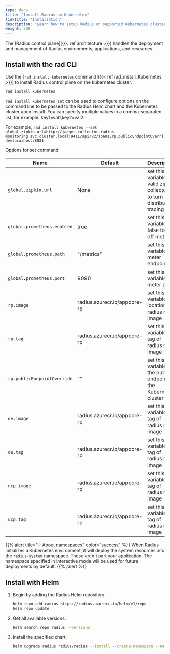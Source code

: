 ```yaml
---
type: docs
title: "Install Radius on Kubernetes"
linkTitle: "Installation"
description: "Learn how to setup Radius on supported Kubernetes clusters"
weight: 200
---
```


The [Radius control plane]({{< ref architecture >}}) handles the deployment and management of Radius environments, applications, and resources.

## Install with the rad CLI

Use the [`rad install kubernetes` command]({{< ref rad_install_Kubernetes >}}) to install Radius control plane on the kubernetes cluster.
```bash
rad install kubernetes
```
`rad install kubernetes set` can be used to configure options on the command line to be passed to the Radius Helm chart and the Kubernetes cluster upon install. You can specify multiple values in a comma-separated list, for example: key1=val1,key2=val2.

For example,
`rad install kubernetes --set global.zipkin.url=http://jaeger-collector.radius-monitoring.svc.cluster.local:9411/api/v2/spans,rp.publicEndpointOverride=localhost:8081`

Options for set command:

| Name                       | Default                       |  Description                                                                   |
| ---------------------------| ------------------------------|--------------------------------------------------------------------------------|
| `global.zipkin.url`        |  None                         | set this variable to valid zipkin collector url to turn on distributed tracing |
| `global.prometheus.enabled`|  true                         | set this variable to false to turn off metrics                                 |
| `global.prometheus.path`   |  "/metrics"                   | set this variable to meter endpoint                                             |
| `global.prometheus.port`   |  9090                         | set this variable to meter port                                                 |
| `rp.image`          |  radius.azurecr.io/appcore-rp | set this variable to location of radius rp image                                |
| `rp.tag`            |  radius.azurecr.io/appcore-rp | set this variable to tag of radius rp image                                      |  
|`rp.publicEndpointOverride` | ""      |set this variable to the public endpoint of the Kubernetes cluster |
| `de.image`                 |  radius.azurecr.io/appcore-rp | set this variable to tag of radius rp image                                      |  
| `de.tag`                   |  radius.azurecr.io/appcore-rp | set this variable to tag of radius rp image                                      |  
| `ucp.image`                |  radius.azurecr.io/appcore-rp | set this variable to tag of radius rp image                                      |  
| `ucp.tag`                  |  radius.azurecr.io/appcore-rp | set this variable to tag of radius rp image                                      | 



{{% alert title="💡 About namespaces" color="success" %}}
When Radius initializes a Kubernetes environment, it will deploy the system resources into the `radius-system` namespace. These aren't part your application. The namespace specified in interactive mode will be used for future deployments by default.
{{% /alert %}}

## Install with Helm

1. Begin by adding the Radius Helm repository:
   ```bash
   helm repo add radius https://radius.azurecr.io/helm/v1/repo
   helm repo update
   ```
1. Get all available versions:
   ```bash
   helm search repo radius --versions
   ```
1. Install the specified chart:
   ```bash
   helm upgrade radius radius/radius --install --create-namespace --namespace radius-system --version {{< param chart_version >}} --wait --timeout 15m0s
   ```
